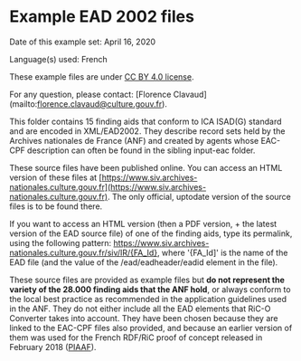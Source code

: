 # Example EAD 2002 files

Date of this example set: April 16, 2020

Language(s) used: French

These example files are under [CC BY 4.0 license](https://creativecommons.org/licenses/by/4.0/).

For any question, please contact: [Florence Clavaud] (mailto:florence.clavaud@culture.gouv.fr).

This folder contains 15 finding aids that conform to ICA ISAD(G) standard and are encoded in XML/EAD2002. They describe record sets held by the Archives nationales de France (ANF) and created by agents whose EAC-CPF description can often be found in the sibling input-eac folder.

These source files have been published online. You can access an HTML version of these files at [https://www.siv.archives-nationales.culture.gouv.fr](https://www.siv.archives-nationales.culture.gouv.fr). The only official, uptodate version of the source files is to be found there.

If you want to access an HTML version (then a PDF version, + the latest version of the EAD source file) of one of the finding aids, type its permalink, using the following pattern: https://www.siv.archives-nationales.culture.gouv.fr/siv/IR/{FA_Id}, where '{FA_Id]' is the name of the EAD file (and the value of the /ead/eadheader/eadid element in the file).

These source files are provided as example files but __do not represent the variety of the 28.000 finding aids that the ANF hold__, or always conform to the local best practice as recommended in the application guidelines used in the ANF. They do not either include all the EAD elements that RiC-O Converter takes into account. They have been chosen because they are linked to the EAC-CPF files also provided, and because an earlier version of them was used for the French RDF/RiC proof of concept released in February 2018 ([PIAAF](https://piaaf.demo.logilab.fr)).
